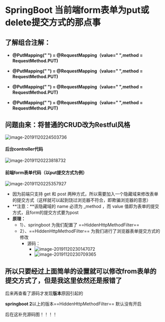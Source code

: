 # SpringBoot 当前端form表单为put或delete提交方式的那点事

##  了解组合注解：

* **@PutMapping(" ")  =  @RequestMapping（value=" ",method = RequestMethod.PUT)**

* **@PutMapping(" ")  =  @RequestMapping（value=" ",method = RequestMethod.PUT)**

* **@PutMapping(" ")  =  @RequestMapping（value=" ",method = RequestMethod.PUT)**

* **@PutMapping(" ")  =  @RequestMapping（value=" ",method = RequestMethod.PUT)**

## 问题由来：将普通的CRUD改为Restful风格

![image-20191120224503736](C:\Users\Servant\AppData\Roaming\Typora\typora-user-images\image-20191120224503736.png)



#### 后台controller代码

![image-20191120223818732](C:\Users\Servant\AppData\Roaming\Typora\typora-user-images\image-20191120223818732.png)



#### 前端form表单代码（以put提交方式为例）

![image-20191120225357927](C:\Users\Servant\AppData\Roaming\Typora\typora-user-images\image-20191120225357927.png)

* 因为前端只支持 get 和 post 两种方式，所以需要加入一个隐藏域来修改表单的提交方式（这样就可以起到饶过浏览器不符合，即欺骗浏览器的意思）
* **注意：**该隐藏域的 name 必须为 _method ，而 value 值即为表单的提交方式，且form的提交方式要为post
* **原理：**
  * 1）、springboot 为我们配置了 ==HiddenHttpMethodFilter== 
  * 2）、==HiddenHttpMethodFilter== 为我们进行了浏览器表单提交方式的修改
    * 源码：
      * ![image-20191120230147072](D:\Typora\data\springboot\images\image-20191120230147072.png)
      * ![image-20191120230709365](D:\Typora\data\springboot\images\image-20191120230709365.png)



## 所以只要经过上面简单的设置就可以修改from表单的提交方式了，但是我这里依然还是报错了

后来再查看了源码才发现**版本**原因引起的

**springboot   2**以上的版本==HiddenHttpMethodFilter== 默认没有开启

后在这补充源码图！！！！







